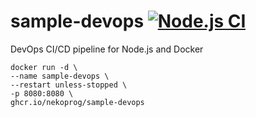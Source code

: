 # sample-devops [![Node.js CI](https://github.com/nekoprog/sample-devops/actions/workflows/build-deploy.yml/badge.svg)](https://github.com/nekoprog/sample-devops/actions/workflows/build-deploy.yml)
DevOps CI/CD pipeline for Node.js and Docker

```
docker run -d \
--name sample-devops \
--restart unless-stopped \
-p 8080:8080 \
ghcr.io/nekoprog/sample-devops
```
